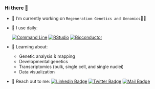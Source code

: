 ### Hi there 👋

- 🔭 I’m currently working on `Regeneration Genetics and Genomics`🦎🧬

- 🚀 I use daily:

  [![Command Line](https://img.shields.io/badge/-command_line-fbe7b9?style=for-the-badge&labelColor=black&logo=ubuntu)](#)
  [![RStudio](https://img.shields.io/badge/-RStudio-bad5ed?style=for-the-badge&labelColor=black&logo=rstudio)](#)
  [![Bioconductor](https://img.shields.io/badge/-Bioconductor-ebebec?style=for-the-badge&labelColor=black&logo=R)](#)

- 🌱 Learning about:
  - Genetic analysis & mapping
  - Developmental genetics
  - Transcriptomics (bulk, single cell, and single nuclei)
  - Data visualization
  
<!-- - ⚡ More about me: 📝[`Website`](https://mkabangu.github.io/) -->

- 🤝 Reach out to me:
  [![Linkedin Badge](https://img.shields.io/badge/-Mirindi_Kabangu-0e76a8?style=flat&labelColor=0e76a8&logo=linkedin&logoColor=white)](https://www.linkedin.com/in/mirindikabangu/)
  [![Twitter Badge](https://img.shields.io/badge/-@Mirindi_-1ca0f1?style=flat&labelColor=1ca0f1&logo=twitter&logoColor=white&link=https://twitter.com/Ipenywis)](https://twitter.com/Mirindi_)
  [![Mail Badge](https://img.shields.io/badge/-mirindikabangu@gmail.com-c0392b?style=flat&labelColor=c0392b&logo=gmail&logoColor=white)](mailto:mirindikabangu@gmail.com)